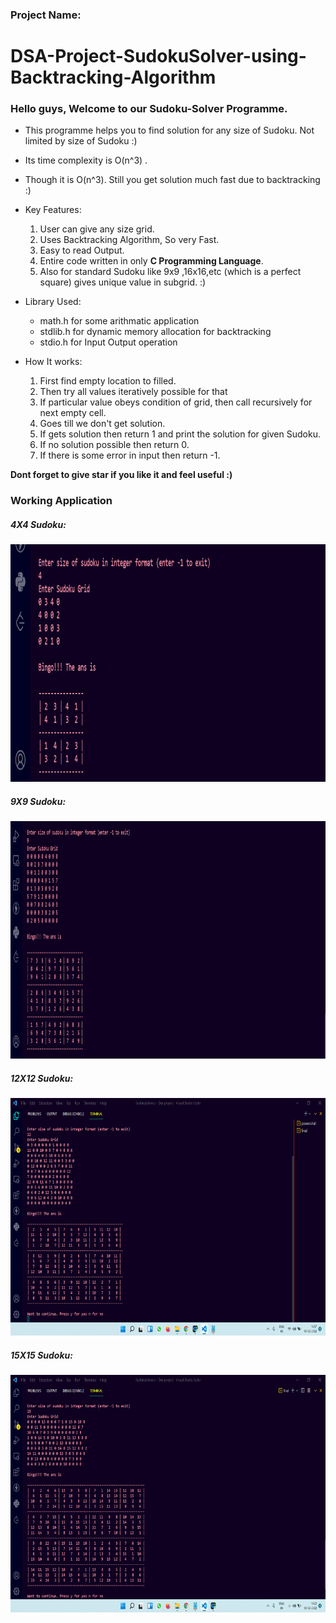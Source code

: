 ### Project Name:
# DSA-Project-SudokuSolver-using-Backtracking-Algorithm

### Hello guys, Welcome to our Sudoku-Solver Programme.


- This programme helps you to find solution for any size of Sudoku. Not limited by size of Sudoku :)
- Its time complexity is O(n^3) .
- Though it is O(n^3). Still you get solution much fast due to backtracking :)


- Key Features:
    1. User can give any size grid.
    2. Uses Backtracking Algorithm, So very Fast.
    3. Easy to read Output.
    4. Entire code written in only **C Programming Language**.
    5. Also for standard Sudoku like 9x9 ,16x16,etc (which is a perfect square) gives unique value in subgrid. :)
    
- Library Used:
  - math.h for some arithmatic application
  - stdlib.h for dynamic memory allocation for backtracking
  - stdio.h for Input Output operation
  
- How It works:
  1) First find empty location to filled.
  2) Then try all values iteratively possible for that
  3) If particular value obeys condition of grid, then call recursively for next empty cell.
  4) Goes till we don't get solution.
  5) If gets solution then return 1 and print the solution for given Sudoku.
  6) If no solution possible then return 0.
  7) If there is some error in input then return -1.
 
**Dont forget to give star if you like it and feel useful :)**

### Working Application 

##### 4X4 Sudoku:

<img src="4X4.png" width="750" height="380"/>

##### 9X9 Sudoku:

<img src="9X9.png" width="750" height="380"/>

##### 12X12 Sudoku:

<img src="12X12.png" width="750" height="380"/>

##### 15X15 Sudoku:

<img src="15x15.png" width="750" height="380"/>
